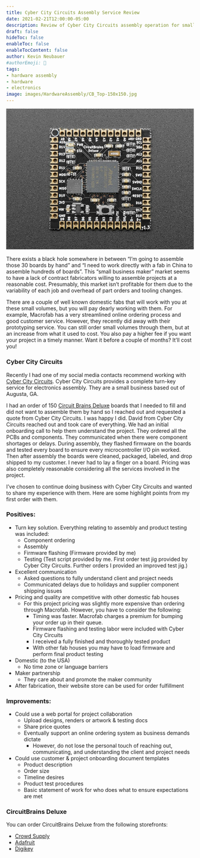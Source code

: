 ```yaml
---
title: Cyber City Circuits Assembly Service Review
date: 2021-02-21T12:00:00-05:00
description: Review of Cyber City Circuits assembly operation for small batch PCB assembly.
draft: false
hideToc: false
enableToc: false
enableTocContent: false
author: Kevin Neubauer
#authorEmoji: 🤖
tags:
- hardware assembly
- hardware
- electronics
image: images/HardwareAssembly/CB_Top-150x150.jpg
---
```

![CircuitBrains Deluxe Panel](/images/HardwareAssembly/CB_Top.jpg)

There exists a black hole somewhere in between “I’m going to assemble those 30 boards by hand” and “I need to work directly with a fab in China to assemble hundreds of boards”. This “small business maker” market seems to have a lack of contract fabricators willing to assemble projects at a reasonable cost. Presumably, this market isn’t profitable for them due to the variability of each job and overhead of part orders and tooling changes.

There are a couple of well known domestic fabs that will work with you at these small volumes, but you will pay dearly working with them. For example, Macrofab has a very streamlined online ordering process and good customer service. However, they recently did away with their prototyping service. You can still order small volumes through them, but at an increase from what it used to cost. You also pay a higher fee if you want your project in a timely manner. Want it before a couple of months? It’ll cost you!

### Cyber City Circuits
Recently I had one of my social media contacts recommend working with [Cyber City Circuits](https://cybercitycircuits.com/). Cyber City Circuits provides a complete turn-key service for electronics assembly. They are a small business based out of Augusta, GA.

I had an order of 150 [Circuit Brains Deluxe](/projects/circuitbrains-deluxe) boards that I needed to fill and did not want to assemble them by hand so I reached out and requested a quote from Cyber City Circuits. I was happy I did.  David from Cyber City Circuits reached out and took care of everything. We had an initial onboarding call to help them understand the project. They ordered all the PCBs and components. They communicated when there were component shortages or delays. During assembly, they flashed firmware on the boards and tested every board to ensure every microcontroller I/O pin worked. Then after assembly the boards were cleaned, packaged, labeled, and drop shipped to my customer. I never had to lay a finger on a board. Pricing was also completely reasonable considering all the services involved in the project.

I’ve chosen to continue doing business with Cyber City Circuits and wanted to share my experience with them. Here are some highlight points from my first order with them.

### Positives:
 * Turn key solution. Everything relating to assembly and product testing was included:
    * Component ordering
    * Assembly
    * Firmware flashing (Firmware provided by me)
    * Testing (Test script provided by me. First order test jig provided by Cyber City Circuits. Further orders I provided an improved test jig.)
 * Excellent communication
    * Asked questions to fully understand client and project needs
    * Communicated delays due to holidays and supplier component shipping issues
 * Pricing and quality are competitive with other domestic fab houses
    * For this project pricing was slightly more expensive than ordering through Macrofab. However, you have to consider the following:
        * Timing was faster. Macrofab charges a premium for bumping your order up in their queue.
        * Firmware flashing and testing labor were included with Cyber City Circuits
        * I received a fully finished and thoroughly tested product
        * With other fab houses you may have to load firmware and perform final product testing
 * Domestic (to the USA)
     * No time zone or language barriers
 * Maker partnership
    * They care about and promote the maker community
 * After fabrication, their website store can be used for order fulfillment

### Improvements:
 * Could use a web portal for project collaboration
    * Upload designs, renders or artwork & testing docs
    * Share price quotes
    * Eventually support an online ordering system as business demands dictate
        * However, do not lose the personal touch of reaching out, communicating, and understanding the client and project needs
 * Could use customer & project onboarding document templates
    * Product description
    * Order size
    * Timeline desires
    * Product test procedures
    * Basic statement of work for who does what to ensure expectations are met

### CircuitBrains Deluxe
You can order CircuitBrains Deluxe from the following storefronts:
 * [Crowd Supply](https://www.crowdsupply.com/null-byte-labs/circuitbrains-deluxe)
 * [Adafruit](https://www.adafruit.com/product/4802)
 * [Digikey](https://www.digikey.com/en/products/detail/adafruit-industries-llc/4802/13543390)
